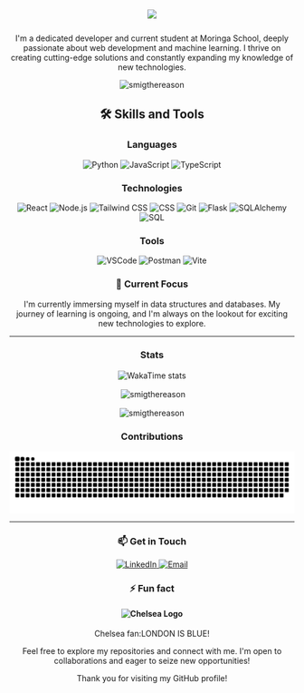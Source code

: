 <h1 align="center">
  <img src="https://readme-typing-svg.demolab.com?font=Poppins&weight=600&size=30&pause=1000&center=true&vCenter=true&width=435&lines=Hi+There+%F0%9F%91%8B;I'm+Victor+Maina!+%F0%9F%98%84"/>
</h1>

<p align="center">I'm a dedicated developer and current student at Moringa School, deeply passionate about web development and machine learning. I thrive on creating cutting-edge solutions and constantly expanding my knowledge of new technologies.
</p>
<p align="center"> <img src="https://komarev.com/ghpvc/?username=smigthereason&label=Profile%20views&color=0e75b6&style=flat" alt="smigthereason" /> </p>

<h2 align="center">
  🛠️ Skills and Tools
</h2> 
  
<h3 align="center"> Languages </h3>
<p align="center">
  <img src="https://img.shields.io/badge/Python-3776AB?style=for-the-badge&logo=python&logoColor=white" alt="Python">
  <img src="https://img.shields.io/badge/JavaScript-F7DF1E?style=for-the-badge&logo=javascript&logoColor=black" alt="JavaScript">
  <img src="https://img.shields.io/badge/TypeScript-3178C6?style=for-the-badge&logo=typescript&logoColor=white" alt="TypeScript">
</p>

<h3 align="center"> Technologies </h3>
<p align="center">
  <img src="https://img.shields.io/badge/React-61DAFB?style=for-the-badge&logo=react&logoColor=black" alt="React">
  <img src="https://img.shields.io/badge/Node.js-339933?style=for-the-badge&logo=node-dot-js&logoColor=white" alt="Node.js">
  <img src="https://img.shields.io/badge/Tailwind_CSS-38B2AC?style=for-the-badge&logo=tailwind-css&logoColor=white" alt="Tailwind CSS">
  <img src="https://img.shields.io/badge/CSS-1572B6?style=for-the-badge&logo=css3&logoColor=white" alt="CSS">
  <img src="https://img.shields.io/badge/Git-F05032?style=for-the-badge&logo=git&logoColor=white" alt="Git">
  <img src="https://img.shields.io/badge/Flask-000000?style=for-the-badge&logo=flask&logoColor=white" alt="Flask">
  <img src="https://img.shields.io/badge/SQLAlchemy-1F1F1F?style=for-the-badge&logo=python&logoColor=white" alt="SQLAlchemy">
  <img src="https://img.shields.io/badge/SQL-003B57?style=for-the-badge&logo=sqlite&logoColor=white" alt="SQL">
</p>

<h3 align="center"> Tools </h3>
<p align="center">
  <img src="https://img.shields.io/badge/VSCode-0078D4?style=for-the-badge&logo=visual-studio-code&logoColor=white" alt="VSCode">
  <img src="https://img.shields.io/badge/Postman-FF6C37?style=for-the-badge&logo=postman&logoColor=white" alt="Postman">
  <img src="https://img.shields.io/badge/Vite-646CFF?style=for-the-badge&logo=vite&logoColor=white" alt="Vite">
</p>



<h3 align="center"> 🌱 Current Focus </h3>
<p align="center">
I'm currently immersing myself in data structures and databases. My journey of learning is ongoing, and I'm always on the lookout for exciting new technologies to explore.
</p>

---

<h3 align="center">Stats</h3>
<p align="center">
  <img align="center" src="https://github-readme-stats.vercel.app/api/wakatime?username=smigthereason&layout=compact&theme=react&border_radius=10&size_weight=0.5&count_weight=0.5" alt="WakaTime stats" />
</p>



<p align="center">&nbsp;<img align="center" src="https://github-readme-stats.vercel.app/api?username=smigthereason&locale=en&count_private=true&show_icons=true&theme=react&rank_icon=github&border_radius=10" alt="smigthereason" /></p>

<p align="center"><img align="center" src="https://github-readme-streak-stats.herokuapp.com/?user=smigthereason&count_private=true&theme=react&border_radius=10"" alt="smigthereason" /></p>

<h3 align="center">Contributions</h3>
<picture align="center">
  <source
    media="(prefers-color-scheme: dark)"
    srcset="https://github.com/smigthereason/smigthereason/blob/output/github-contribution-grid-snake-dark.svg"
  />
  <source
    media="(prefers-color-scheme: light)"
    srcset="https://github.com/smigthereason/smigthereason/blob/output/github-contribution-grid-snake.svg"
  />
  <img
    align="center"
    alt="github contribution grid snake animation"
    src="https://raw.githubusercontent.com/platane/snk/output/github-contribution-grid-snake.svg"
  />
</picture>

---
<h3 align="center"> 📫 Get in Touch </h3>
<div align="center">
  <a href="https://www.linkedin.com/in/victor-maina-smg/">
    <img src="https://img.shields.io/badge/LinkedIn-Victor%20Maina-blue?style=for-the-badge&logo=linkedin&logoColor=white" alt="LinkedIn">
  </a>
  <a href="mailto:victor.dmaina@gmail.com">
    <img src="https://img.shields.io/badge/Email-victor.dmaina%40gmail.com-red?style=for-the-badge&logo=gmail&logoColor=white" alt="Email">
  </a>
</div>


<h3 align="center"> ⚡ Fun fact </h3>
<h4 align="center"><img src="https://i.pinimg.com/736x/ea/83/eb/ea83eb30328cdd78d85195ca3eda8b07.jpg" alt="Chelsea Logo" width="100" height="100"/></h4> 
<p align="center">Chelsea fan:LONDON IS BLUE!</p>


<p align="center">Feel free to explore my repositories and connect with me. I'm open to collaborations and eager to seize new opportunities!</p>

<p align="center">Thank you for visiting my GitHub profile!</p>


